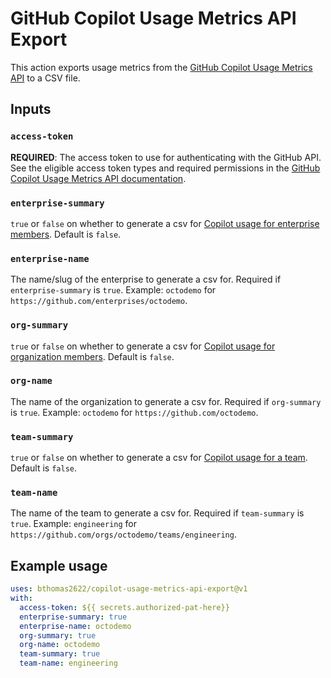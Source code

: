 # GitHub Copilot Usage Metrics API Export
This action exports usage metrics from the [GitHub Copilot Usage Metrics API](https://docs.github.com/en/rest/copilot/copilot-usage?apiVersion=2022-11-28) to a CSV file.

## Inputs

### `access-token`

**REQUIRED**: The access token to use for authenticating with the GitHub API. See the eligible access token types and required permissions in the [GitHub Copilot Usage Metrics API documentation](https://docs.github.com/en/rest/copilot/copilot-usage?apiVersion=2022-11-28).

### `enterprise-summary`

`true` or `false` on whether to generate a csv for [Copilot usage for enterprise members](https://docs.github.com/en/rest/copilot/copilot-usage?apiVersion=2022-11-28#get-a-summary-of-copilot-usage-for-enterprise-members). Default is `false`.

### `enterprise-name`

The name/slug of the enterprise to generate a csv for. Required if `enterprise-summary` is `true`. Example: `octodemo` for `https://github.com/enterprises/octodemo`.

### `org-summary`

`true` or `false` on whether to generate a csv for [Copilot usage for organization members](https://docs.github.com/en/rest/copilot/copilot-usage?apiVersion=2022-11-28#get-a-summary-of-copilot-usage-for-organization-members). Default is `false`.

### `org-name`

The name of the organization to generate a csv for. Required if `org-summary` is `true`. Example: `octodemo` for `https://github.com/octodemo`.

### `team-summary`

`true` or `false` on whether to generate a csv for [Copilot usage for a team](https://docs.github.com/en/rest/copilot/copilot-usage?apiVersion=2022-11-28#get-a-summary-of-copilot-usage-for-a-team). Default is `false`.

### `team-name`

The name of the team to generate a csv for. Required if `team-summary` is `true`. Example: `engineering` for `https://github.com/orgs/octodemo/teams/engineering`.

## Example usage

```yaml
uses: bthomas2622/copilot-usage-metrics-api-export@v1
with:
  access-token: ${{ secrets.authorized-pat-here}}
  enterprise-summary: true
  enterprise-name: octodemo
  org-summary: true
  org-name: octodemo
  team-summary: true
  team-name: engineering
```
